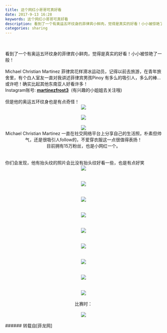```yaml
---
title: 这个网红小哥哥可真好看
date: 2017-9-13 16:28
keywords: 这个网红小哥哥可真好看
description: 看到了一个有奥运五环纹身的菲律宾小鲜肉，觉得是真实的好看！小小被惊艳了一般！Michael Christian Martinez 菲律宾花样滑冰运动员，记得以前去旅游，在青年旅舍里，有个白人室友一直对我讲述菲律宾男孩Pinoy 有多么的吸引人，多么的棒... 或许吧！确实比起其他东南亚人好看许多！Instagram账号: martinezfrost3  (有兴趣的小姐姐去关注哦) 但是他的奥运五环纹身也是有点奇怪！Michael Christian Martinez 一直在社交网络平台上分享自己的生活照，朴素但帅气，还是很吸引人follow的，不爱穿衣服这一点很值得表扬！目前拥有15万粉丝，也是小网红一个。你们会发现，他有抬头纹的照片会比没有抬头纹好看一些，也是有点好笑比赛时：
categories: sharing
---
```

<td class="t_f" id="postmessage_882609">

<br/>
<br/>
看到了一个有奥运五环纹身的菲律宾小鲜肉，觉得是真实的好看！小小被惊艳了一般！<br/>
<br/>
Michael Christian Martinez 菲律宾花样滑冰运动员，记得以前去旅游，在青年旅舍里，有个白人室友一直对我讲述菲律宾男孩Pinoy 有多么的吸引人，多么的棒... 或许吧！确实比起其他东南亚人好看许多！<br/>
Instagram账号: <strong><u>martinezfrost3</u></strong>  (有兴趣的小姐姐去关注哦)<img alt="" border="0" onclick="" onmouseover="" smilieid="755" src="static/image/smiley/longwa/9.gif"/> <br/>
<br/>
但是他的奥运五环纹身也是有点奇怪！<br/>
<div align="center">

<img aid="625135" data-cf-modified-40fa321d75b480ddbcfd9f60-="" file="data/attachment/forum/201709/13/162502vjxi631zpnjpontp.jpg.thumb.jpg" id="aimg_625135" inpost="1" onclick="" onmouseover="" src="http://www.flw.ph/data/attachment/forum/201709/13/162502vjxi631zpnjpontp.jpg" style="cursor:pointer" zoomfile="data/attachment/forum/201709/13/162502vjxi631zpnjpontp.jpg"/>


<br/>
<br/>

<img aid="625136" data-cf-modified-40fa321d75b480ddbcfd9f60-="" file="data/attachment/forum/201709/13/162503zaaaxj3o0mwm2mxg.jpg.thumb.jpg" id="aimg_625136" inpost="1" onclick="" onmouseover="" src="http://www.flw.ph/data/attachment/forum/201709/13/162503zaaaxj3o0mwm2mxg.jpg" style="cursor:pointer" zoomfile="data/attachment/forum/201709/13/162503zaaaxj3o0mwm2mxg.jpg"/>


<br/>
<br/>

<img aid="625137" data-cf-modified-40fa321d75b480ddbcfd9f60-="" file="data/attachment/forum/201709/13/162504gxwvnzwacx5vnxoh.jpg.thumb.jpg" id="aimg_625137" inpost="1" onclick="" onmouseover="" src="http://www.flw.ph/data/attachment/forum/201709/13/162504gxwvnzwacx5vnxoh.jpg" style="cursor:pointer" zoomfile="data/attachment/forum/201709/13/162504gxwvnzwacx5vnxoh.jpg"/>


<br/>
Michael Christian Martinez 一直在社交网络平台上分享自己的生活照，朴素但帅气，还是很吸引人follow的，不爱穿衣服这一点很值得表扬！<br/>
目前拥有15万粉丝，也是小网红一个。</div><br/>
<br/>
你们会发现，他有抬头纹的照片会比没有抬头纹好看一些，也是有点好笑<br/>
<div align="center">

<img aid="625138" data-cf-modified-40fa321d75b480ddbcfd9f60-="" file="data/attachment/forum/201709/13/162505mn8r7mbqvmb29nai.jpg.thumb.jpg" id="aimg_625138" inpost="1" onclick="" onmouseover="" src="http://www.flw.ph/data/attachment/forum/201709/13/162505mn8r7mbqvmb29nai.jpg" style="cursor:pointer" zoomfile="data/attachment/forum/201709/13/162505mn8r7mbqvmb29nai.jpg"/>


</div><br/>
<br/>
<div align="center">

<img aid="625139" data-cf-modified-40fa321d75b480ddbcfd9f60-="" file="data/attachment/forum/201709/13/162506th4yi4j1i14kxbb4.jpg.thumb.jpg" id="aimg_625139" inpost="1" onclick="" onmouseover="" src="http://www.flw.ph/data/attachment/forum/201709/13/162506th4yi4j1i14kxbb4.jpg" style="cursor:pointer" zoomfile="data/attachment/forum/201709/13/162506th4yi4j1i14kxbb4.jpg"/>


</div><br/>
<br/>
<div align="center">

<img aid="625140" data-cf-modified-40fa321d75b480ddbcfd9f60-="" file="data/attachment/forum/201709/13/162507ip7f7fff47uupffj.jpg.thumb.jpg" id="aimg_625140" inpost="1" onclick="" onmouseover="" src="http://www.flw.ph/data/attachment/forum/201709/13/162507ip7f7fff47uupffj.jpg" style="cursor:pointer" zoomfile="data/attachment/forum/201709/13/162507ip7f7fff47uupffj.jpg"/>


</div><br/>
<br/>
<div align="center">

<img aid="625141" data-cf-modified-40fa321d75b480ddbcfd9f60-="" file="data/attachment/forum/201709/13/162508n6azkbobxuusmu81.jpg.thumb.jpg" id="aimg_625141" inpost="1" onclick="" onmouseover="" src="http://www.flw.ph/data/attachment/forum/201709/13/162508n6azkbobxuusmu81.jpg" style="cursor:pointer" zoomfile="data/attachment/forum/201709/13/162508n6azkbobxuusmu81.jpg"/>


</div><br/>
<br/>
<div align="center">

<img aid="625142" data-cf-modified-40fa321d75b480ddbcfd9f60-="" file="data/attachment/forum/201709/13/162509hvkgrvkkb929krzs.jpg.thumb.jpg" id="aimg_625142" inpost="1" onclick="" onmouseover="" src="http://www.flw.ph/data/attachment/forum/201709/13/162509hvkgrvkkb929krzs.jpg" style="cursor:pointer" zoomfile="data/attachment/forum/201709/13/162509hvkgrvkkb929krzs.jpg"/>


</div><br/>
<br/>
<div align="center">

<img aid="625143" data-cf-modified-40fa321d75b480ddbcfd9f60-="" file="data/attachment/forum/201709/13/162510et7zm9t9yb7288it.jpg.thumb.jpg" id="aimg_625143" inpost="1" onclick="" onmouseover="" src="http://www.flw.ph/data/attachment/forum/201709/13/162510et7zm9t9yb7288it.jpg" style="cursor:pointer" zoomfile="data/attachment/forum/201709/13/162510et7zm9t9yb7288it.jpg"/>


</div><br/>
<br/>
<div align="center">

<img aid="625144" data-cf-modified-40fa321d75b480ddbcfd9f60-="" file="data/attachment/forum/201709/13/162511o2b2qp422wp22qq7.jpg.thumb.jpg" id="aimg_625144" inpost="1" onclick="" onmouseover="" src="http://www.flw.ph/data/attachment/forum/201709/13/162511o2b2qp422wp22qq7.jpg" style="cursor:pointer" zoomfile="data/attachment/forum/201709/13/162511o2b2qp422wp22qq7.jpg"/>


</div><br/>
<br/>
<div align="center">

<img aid="625145" data-cf-modified-40fa321d75b480ddbcfd9f60-="" file="data/attachment/forum/201709/13/162512wv992uzccq8ca22h.jpg.thumb.jpg" id="aimg_625145" inpost="1" onclick="" onmouseover="" src="http://www.flw.ph/data/attachment/forum/201709/13/162512wv992uzccq8ca22h.jpg" style="cursor:pointer" zoomfile="data/attachment/forum/201709/13/162512wv992uzccq8ca22h.jpg"/>


</div><br/>
<br/>
<div align="center">

<img aid="625146" data-cf-modified-40fa321d75b480ddbcfd9f60-="" file="data/attachment/forum/201709/13/162513fr0h77h5prmzzhbt.jpg.thumb.jpg" id="aimg_625146" inpost="1" onclick="" onmouseover="" src="http://www.flw.ph/data/attachment/forum/201709/13/162513fr0h77h5prmzzhbt.jpg" style="cursor:pointer" zoomfile="data/attachment/forum/201709/13/162513fr0h77h5prmzzhbt.jpg"/>


</div><br/>
<div align="center">比赛时：</div><br/>
<div align="center">

<img aid="625147" data-cf-modified-40fa321d75b480ddbcfd9f60-="" file="data/attachment/forum/201709/13/162743qgbl6bqoqpql5b65.jpg.thumb.jpg" id="aimg_625147" inpost="1" onclick="" onmouseover="" src="http://www.flw.ph/data/attachment/forum/201709/13/162743qgbl6bqoqpql5b65.jpg" style="cursor:pointer" zoomfile="data/attachment/forum/201709/13/162743qgbl6bqoqpql5b65.jpg"/>


</div><br/>
</td>
###### 转载自[菲龙网]